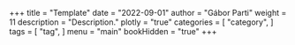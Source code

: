 +++
title = "Template"
date = "2022-09-01"
author = "Gábor Parti"
weight = 11
description = "Description."
plotly = "true"
categories = [
    "category",
]
tags = [
    "tag",
]
menu = "main"
bookHidden = "true"
+++
